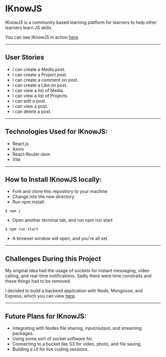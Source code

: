 # IKnowJS

 IKnowJS is a community based learning platform for learners to help other learners learn JS skills.
 
 You can see IKnowJS in action [here](). 

--------------------------------------------
## User Stories

* I can create a Media post.
* I can create a Project post.
* I can create a comment on post.
* I can create a Like on post.
* I can view a list of Media.
* I can view a list of Projects.
* I can edit a post.
* I can view a post.
* I can delete a post.

--------------------------------------------

## Technologies Used for IKnowJS:

* React.js
* Axios
* React-Router-dom
* Vite

--------------------------------------------
## How to Install IKnowJS locally:

* Fork and clone this repository to your machine
* Change into the new directory
* Run npm install:

```
$ npm i

```
* Open another terminal tab, and run npm run start

```
$ npm run start

```

* A browser window will open, and you're all set.


--------------------------------------------
## Challenges During this Project

My original idea had the usage of sockets for instant messaging, video calling, and real-time notifications. Sadly there were time constraits and these things had to be removed.

I decided to build a backend application with Node, Mongoose, and Express, which you can view [here]().


--------------------------------------------
## Future Plans for IKnowJS:

* Integrating with Nodes file sharing, input/output, and streaming packages.
* Using some sort of socket software for.
* Connecting to a bucket like S3 for video, photo, and file saving.
* Building a UI for live coding sessions.
